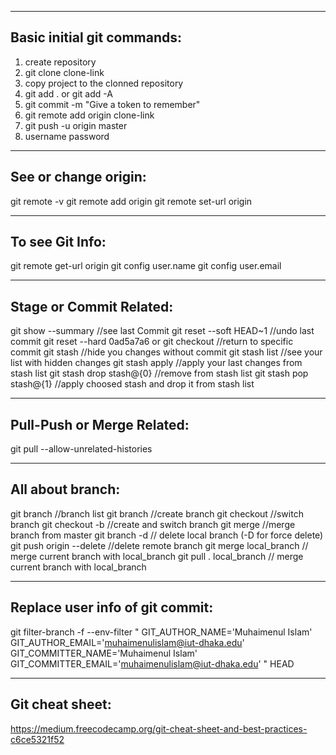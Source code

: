 ---------------------------------------------------
Basic initial git commands:
---------------------------------------------------
1. create repository
2. git clone clone-link
3. copy project to the clonned repository
4. git add . or git add -A
5. git commit -m "Give a token to remember"
6. git remote add origin clone-link
7. git push -u origin master
8. username password


---------------------------------------------------
See or change origin:
---------------------------------------------------
git remote -v
git remote add origin <url>
git remote set-url origin <url>


---------------------------------------------------
To see Git Info:
---------------------------------------------------
git remote get-url origin
git config user.name
git config user.email

---------------------------------------------------
Stage or Commit Related:
---------------------------------------------------
git show --summary                                //see last Commit
git reset --soft HEAD~1                           //undo last commit
git reset --hard 0ad5a7a6 or git checkout <sha1>  //return to specific commit
git stash                                         //hide you changes without commit
git stash list                                    //see your list with hidden changes
git stash apply                                   //apply your last changes from stash list
git stash drop stash@{0}                          //remove from stash list
git stash pop stash@{1}                           //apply choosed stash and drop it from stash list

---------------------------------------------------
Pull-Push or Merge Related:
---------------------------------------------------
git pull --allow-unrelated-histories


---------------------------------------------------
All about branch:
---------------------------------------------------
git branch                //branch list
git branch <name>         //create branch 
git checkout <name>       //switch branch
git checkout -b <name>    //create and switch branch
git merge <branch>        //merge branch from master
git branch -d <branch>    // delete local branch (-D for force delete)
git push origin --delete <branch> //delete remote branch
git merge local_branch    // merge current branch with local_branch
git pull . local_branch   // merge current branch with local_branch





---------------------------------------------------
Replace user info of git commit:
---------------------------------------------------
git filter-branch -f --env-filter "
    GIT_AUTHOR_NAME='Muhaimenul Islam'
    GIT_AUTHOR_EMAIL='muhaimenulislam@iut-dhaka.edu'
    GIT_COMMITTER_NAME='Muhaimenul Islam'
    GIT_COMMITTER_EMAIL='muhaimenulislam@iut-dhaka.edu'
  " HEAD


---------------------------------------------------
Git cheat sheet:
---------------------------------------------------
https://medium.freecodecamp.org/git-cheat-sheet-and-best-practices-c6ce5321f52
